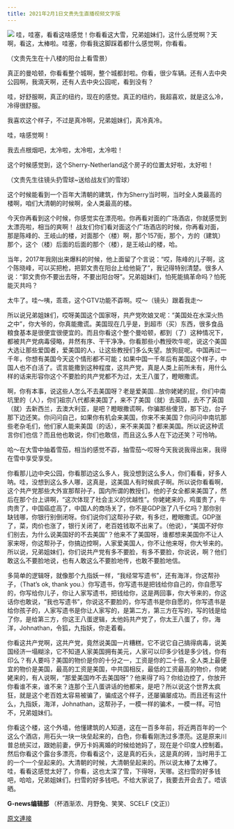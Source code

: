 ```yaml
---
title: 2021年2月1日文贵先生直播视频文字版
---
```


![](https://assets.gnews.org/wp-content/uploads/2021/02/20210201.jpg)
哇，哇塞，看看这啥感觉！你看看这大雪，兄弟姐妹们，这什么感觉啊？天啊，看这，太棒啦。哇塞，你看我这脚踩着都什么感觉啊，你看看。

（文贵先生在十八楼的阳台上看雪景）

真正的曼哈顿，你看看整个城啊，整个城都封啦。你看，很少车辆。还有人去中央公园啊，我滴天啊，还有人去中央公园呢，看到没有？

哇，好舒服啊，真正的纽约，现在的感觉。真正的纽约，我超喜欢，就是这么冷，冷得很舒服。

我喜欢这个样子，不过是真冷啊，兄弟姐妹们，真冷真冷。

哇，啥感觉啊！

我去点根烟吧，太冷啦，太冷啦，太冷啦！

这个时候感觉到，这个Sherry-Netherland这个房子的位置太好啦，太好啦！

（文贵先生往镜头扔雪球~送给战友们的雪球）

这个时候能看到一个百年大清朝的建筑，作为Sherry当时啊，当时全人类最高的楼啊，咱们大清朝的时候啊，全人类最高的楼。

今天你再看到这个时候，你感觉实在漂亮啦。你再看对面的广场酒店，你就感觉到太漂亮啦，相当的爽啊！
战友们你们看对面这个广场酒店的时候，你再看对面，那是陈峰的、王岐山的楼，对面那个（楼）啊，那个157街，那个，方的（建筑）那个，这个（楼）后面的后面的那个（楼），是王岐山的楼，哈。

当年，2017年我刚出来爆料的时候，他上面留了个言说：“哎，陈峰的儿子啊，这个陈晓峰，可以买把枪，把郭文贵在阳台上给他毙了”，我记得特别清楚。很多人说：“郭文贵你不要出去呀，不要出阳台呀”。兄弟姐妹们，怕死能搞革命吗？怕死能灭共吗？

太牛了。哇～咦，乖乖，这个GTV功能不孬啊。哎～（镜头）跟着我走～

所以说兄弟姐妹们，哎呀美国这个国家呀，共产党吹娘叉呢：“美国处在水深火热之中”，你大爷的，你真能撒谎。美国现在几乎是，到超市（买）东西，很多食品粮食基本是很便宜很便宜的。而且你看这个整个曼哈顿，都到（了）这种情况下，都被共产党病毒侵略，井然有序、干干净净。你看那些小教授吹牛呢，说这个美国大选让那些爱国者，爱美国的人，让这些教授们多么失望。放狗屁呢。中国再过一千年，你想有美国今天这个情形都不可能；如果中国一千年后有美国这个样子，中国人也不白活了。谎言能撒到这种程度，这共产党，真是人类上前所未有，用什么样的话来形容你这个不要脸的共产党都不为过，太王八蛋了，瞪眼撒谎。

啊，你有本事，说这些人怎么不去美国呀？老是爱美国…放你姥姥的屁，你们中南坑里的（人），你们祖宗八代都来美国了，来不了美国（就）去英国，去不了英国（就）去新西兰，去澳大利亚，是吧？瞪眼撒谎啊，你骗那些傻货，那下边，台子那下边还笑。你问问自己，如果你有机会来美国，你来不来美国？你问问中南坑那些老杂毛们，他们家人能来美国（的话），来不来美国？都来美国。所以说这种谎言你们也信？而且他也敢说，你们也敢信，而且这么多人在下边还笑？可怜呐。

哈～在大雪中抽着雪茄，相当的感觉不孬，抽雪茄～哎呀今天我说我得出来，我得在雪中享受享受。

你看那儿边中央公园，你看那边这么多人，我没想到这么多人，你们看看，好多人呐。哇，没想到这么多人哪，这真是，这美国人有时候疯子啊。所以说你看看啊，这个共产党那些大外宣那帮孙子，国内所谓的教授们，他的子女全都来美国了，然后在那个台上讲啊，“这次体现了社会主义的优越性”。你姥姥来的，鸡蛋贵了，牛肉贵了，中国癌症高了，中国人的商场关了，你不是GDP涨了八千亿吗？那你别缺钱哪，你银行别倒闭呀。你们说你们这帮孙子欸，有多烂，瞪眼撒谎。GDP涨了，菜，肉价也涨了，银行关闭了，老百姓钱取不出来了。（他说），“美国不好你们别去，为什么说美国好的不去美国”？他来不了美国呀，谁都想来美国你不让人家来呀，你这帮孙子，你搞边控啊，人家爱美国人，你不让他来呀，你大爷来的。所以说，兄弟姐妹们，你们说共产党有多不要脸，有多不要脸，你说说，啊？他们敢这么不要脸地说，也有人敢这么不要脸地传，也敢不要脸地信。

多简单的逻辑呀，就像那个九指妖一样，“我经常写遗书”，还有海洋，你这帮孙子，（That’s ok, thank you.）你写遗书，你写遗书是把钱给你自己的，你自愿写的，你写给你儿子，你让人家写遗书，把钱给你，这是两回事，你大爷来的，你这话你也敢说，“我也写遗书”，你说这不要脸的，你写遗书是你自愿的，你写遗书是给你孩子的，人家写遗书是你让人家写的，是第二方，第三方在写的，写的钱是给了你，是给第三方，你这王八蛋逻辑，太他妈共产党了，你太王八蛋了，你，海洋，Johnathan，令狐，九指妖，你走着看。

你看这共产党啊，这共产党，竟然说美国一片糟糕，它不说它自己搞得病毒，说美国经济一塌糊涂，它不知道人家美国拥有美元，人家可以印多少钱是多少钱，你有印么？有人要吗？美国的物价是你的十分之一，工资是你的二十倍，全人类上最便宜的物价是美国，最高的工资是美国，中共国相反，最低的工资最高的物价，你姥姥来的，有人说啊，“那爱美国咋不去美国呀”？他来得了吗？你给边控了，你放开你看谁不来，谁不来？连那个王八蛋讲话的他都来，是吧？所以说这个世界太疯狂，就是这个老百姓太容易被骗了，骗成这个样子，还屡骗屡成功。而且还有这什么，九指妖，海洋，Johnathan，这帮孙子，一模一样的骗术，一模一样。可怕不，兄弟姐妹们。

你看这个楼，这个外墙，他懂建筑的人知道，这在一百多年前，将近两百年的一个这么个酒店，用石头一块一块垒起来的，白色，你看看刚洗过多漂亮。这是原来川普总统买过，跟她前妻，伊万卡妈离婚的时候给她妈了，现在是个印度人控制着。然后你看这个露台多漂亮，你看看这个，这是真的石头，这是真的砖，当时用手工的一个一个垒起来的。大清朝的时候，大清朝垒起来的。所以说太棒了太棒了。哇，看看这感觉太好了，你看，这也太深了雪，下得呀，天哪。这扫雪的好多钱吧，哈哈，兄弟姐妹们，扫雪的好多钱吧。不给大家说了，我要去开会去了。唔该晒。

**G-news编辑部**
（杯酒渐浓、月野兔、笑笑、SCELF (文正)）

[原文連接](https://gnews.org/zh-hans/878625/)